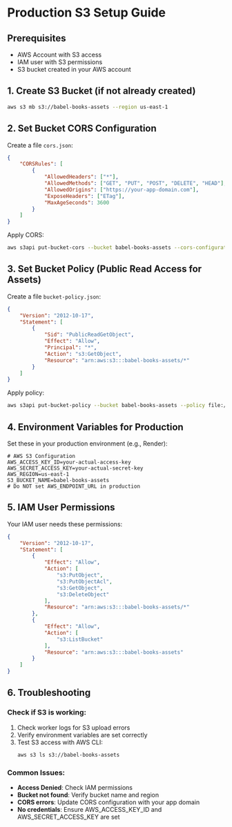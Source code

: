 # Production S3 Setup Guide

## Prerequisites
- AWS Account with S3 access
- IAM user with S3 permissions
- S3 bucket created in your AWS account

## 1. Create S3 Bucket (if not already created)

```bash
aws s3 mb s3://babel-books-assets --region us-east-1
```

## 2. Set Bucket CORS Configuration

Create a file `cors.json`:
```json
{
    "CORSRules": [
        {
            "AllowedHeaders": ["*"],
            "AllowedMethods": ["GET", "PUT", "POST", "DELETE", "HEAD"],
            "AllowedOrigins": ["https://your-app-domain.com"],
            "ExposeHeaders": ["ETag"],
            "MaxAgeSeconds": 3600
        }
    ]
}
```

Apply CORS:
```bash
aws s3api put-bucket-cors --bucket babel-books-assets --cors-configuration file://cors.json
```

## 3. Set Bucket Policy (Public Read Access for Assets)

Create a file `bucket-policy.json`:
```json
{
    "Version": "2012-10-17",
    "Statement": [
        {
            "Sid": "PublicReadGetObject",
            "Effect": "Allow",
            "Principal": "*",
            "Action": "s3:GetObject",
            "Resource": "arn:aws:s3:::babel-books-assets/*"
        }
    ]
}
```

Apply policy:
```bash
aws s3api put-bucket-policy --bucket babel-books-assets --policy file://bucket-policy.json
```

## 4. Environment Variables for Production

Set these in your production environment (e.g., Render):

```env
# AWS S3 Configuration
AWS_ACCESS_KEY_ID=your-actual-access-key
AWS_SECRET_ACCESS_KEY=your-actual-secret-key
AWS_REGION=us-east-1
S3_BUCKET_NAME=babel-books-assets
# Do NOT set AWS_ENDPOINT_URL in production
```

## 5. IAM User Permissions

Your IAM user needs these permissions:

```json
{
    "Version": "2012-10-17",
    "Statement": [
        {
            "Effect": "Allow",
            "Action": [
                "s3:PutObject",
                "s3:PutObjectAcl",
                "s3:GetObject",
                "s3:DeleteObject"
            ],
            "Resource": "arn:aws:s3:::babel-books-assets/*"
        },
        {
            "Effect": "Allow",
            "Action": [
                "s3:ListBucket"
            ],
            "Resource": "arn:aws:s3:::babel-books-assets"
        }
    ]
}
```

## 6. Troubleshooting

### Check if S3 is working:
1. Check worker logs for S3 upload errors
2. Verify environment variables are set correctly
3. Test S3 access with AWS CLI:
   ```bash
   aws s3 ls s3://babel-books-assets
   ```

### Common Issues:
- **Access Denied**: Check IAM permissions
- **Bucket not found**: Verify bucket name and region
- **CORS errors**: Update CORS configuration with your app domain
- **No credentials**: Ensure AWS_ACCESS_KEY_ID and AWS_SECRET_ACCESS_KEY are set
